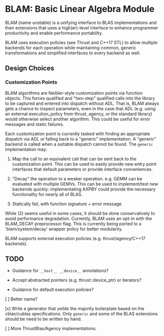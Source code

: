 BLAM: Basic Linear Algebra Module
=================================

BLAM (name unstable) is a unifying interface to BLAS implementations and their extensions that uses a high(er)-level interface to enhance programmer productivity and enable performance portability.

BLAM uses execution policies (see Thrust and C++17 STL) to allow multiple backends for each operation while maintaining common, generic transformations and simplified interfaces to every backend as well.


Design Choices
--------------

### Customization Points

BLAM algorithms are Neibler-style customization points via function objects. This forces qualified and "two-step" qualified calls into the library to be captured and entered into dispatch without ADL. That is, BLAM always gets a chance to inspect parameters, even in the case that ADL (e.g. using an external execution_policy from thrust, agency, or the standard library) would otherwise select another algorithm. This could be useful for error messages and static failures.

Each customization point is currently tasked with finding an appropriate dispatch via ADL or falling back to a "generic" implementation. A "generic" backend is called when a suitable dispatch cannot be found. The `generic` implementation may:

1. Map the call to an equivalent call that can be sent back to the customization point. This can be used to easily provide new entry point interfaces that default parameters or provide interface conveniences.

2. "Decay" the operation to a weaker operation. e.g. GEMM can be evaluated with multiple GEMVs. This can be used to implement/test new backends quickly: implementating AXPBY could provide the necessary functionality for nearly all of BLAS.

3. Statically fail, with function signature + error message

While (2) seems useful in some cases, it should be done conservatively to avoid performance degradation. Currently, BLAM uses an opt-in with the BLAM_DECAY preprocessor flag. This is currently being ported to a 'blam/system/decay' wrapper policy for better modularity.

BLAM supports external execution policies (e.g. thrust/agency/C++17 backends).


TODO
----

* Guidance for `__host__ __device__` annotations?

* Accept abstracted pointers (e.g. thrust::device_ptr) or iterators?

* Guidance for default execution policies?

[ ] Better name?

[x] Write a generator that yeilds the majority boilerplate based on the cblas/cublas specifications. Only `generic` and some of the BLAS extensions should be need to be written by hand.

[ ] More ThrustBlas/Agency implementations.

